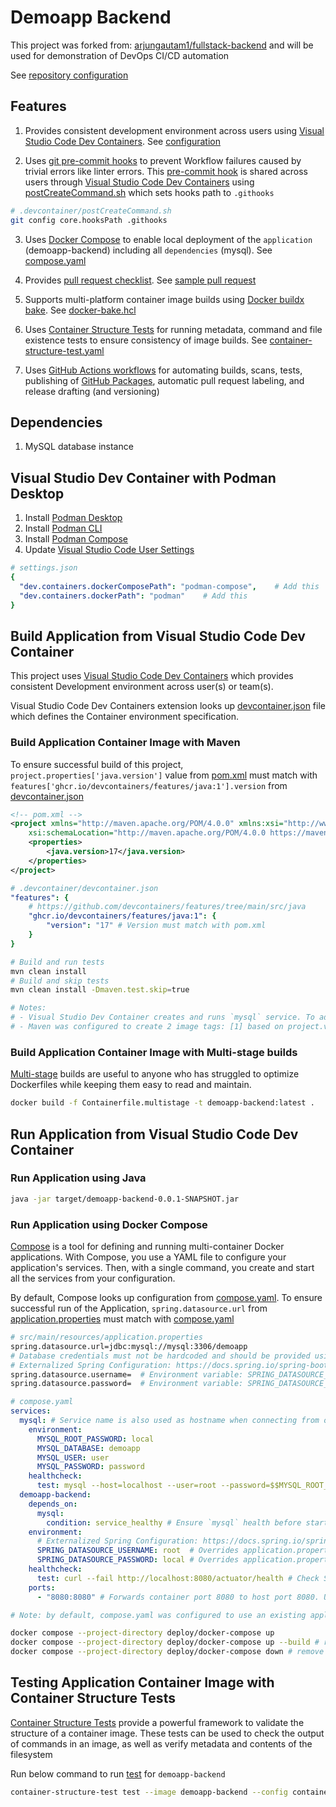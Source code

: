 # Demoapp Backend
This project was forked from: [arjungautam1/fullstack-backend](https://github.com/arjungautam1/fullstack-backend) and will be used for demonstration of DevOps CI/CD automation

See [repository configuration](docs/repository-configuration/README.md)

## Features
1. Provides consistent development environment across users using [Visual Studio Code Dev Containers](https://code.visualstudio.com/docs/devcontainers/containers). See [configuration](.devcontainer/devcontainer.json)

2. Uses [git pre-commit hooks](https://git-scm.com/book/en/v2/Customizing-Git-Git-Hooks) to prevent Workflow failures caused by trivial errors like linter errors. This [pre-commit hook](.githooks/pre-commit) is shared across users through [Visual Studio Code Dev Containers](https://code.visualstudio.com/docs/devcontainers/containers) using [postCreateCommand.sh](.devcontainer/postCreateCommand.sh) which sets hooks path to `.githooks`
```sh
# .devcontainer/postCreateCommand.sh
git config core.hooksPath .githooks
```

3. Uses [Docker Compose](https://docs.docker.com/compose/) to enable local deployment of the `application` (demoapp-backend) including all `dependencies` (mysql). See [compose.yaml](deploy/docker-compose/compose.yaml)

4. Provides [pull request checklist](.github/pull_request_template.md). See [sample pull request](https://github.com/paul-gilber/demoapp-backend/pull/34)

5. Supports multi-platform container image builds using [Docker buildx bake](https://docs.docker.com/build/bake/). See [docker-bake.hcl](docker-bake.hcl)

6. Uses [Container Structure Tests](https://github.com/GoogleContainerTools/container-structure-test) for running metadata, command and file existence tests to ensure consistency of image builds. See [container-structure-test.yaml](container-structure-test.yaml)

7. Uses [GitHub Actions workflows](https://docs.github.com/en/actions/using-workflows/about-workflows) for automating builds, scans, tests, publishing of [GitHub Packages](https://github.com/features/packages), automatic pull request labeling, and release drafting (and versioning)

## Dependencies
1. MySQL database instance

## Visual Studio Dev Container with Podman Desktop
1. Install [Podman Desktop](https://podman-desktop.io/docs/installation)
2. Install [Podman CLI](https://podman.io/docs#installing-podman)
3. Install [Podman Compose](https://github.com/containers/podman-compose#installation)
4. Update [Visual Studio Code User Settings](https://code.visualstudio.com/docs/getstarted/settings#_settingsjson)
```yaml
# settings.json
{
  "dev.containers.dockerComposePath": "podman-compose",    # Add this
  "dev.containers.dockerPath": "podman"    # Add this
}
```

## Build Application from Visual Studio Code Dev Container
This project uses [Visual Studio Code Dev Containers](https://code.visualstudio.com/docs/devcontainers/containers) which provides consistent Development environment across user(s) or team(s).

Visual Studio Code Dev Containers extension looks up [devcontainer.json](.devcontainer/devcontainer.json) file which defines the Container environment specification.

### Build Application Container Image with Maven
To ensure successful build of this project, `project.properties['java.version']` value from [pom.xml](pom.xml) must match with `features['ghcr.io/devcontainers/features/java:1'].version` from [devcontainer.json](.devcontainer/devcontainer.json)
```xml
<!-- pom.xml -->
<project xmlns="http://maven.apache.org/POM/4.0.0" xmlns:xsi="http://www.w3.org/2001/XMLSchema-instance"
	xsi:schemaLocation="http://maven.apache.org/POM/4.0.0 https://maven.apache.org/xsd/maven-4.0.0.xsd">
	<properties>
		<java.version>17</java.version>
	</properties>
</project>
```
```yaml
# .devcontainer/devcontainer.json
"features": {
    # https://github.com/devcontainers/features/tree/main/src/java
    "ghcr.io/devcontainers/features/java:1": {
        "version": "17" # Version must match with pom.xml
    }
}
```
```sh
# Build and run tests
mvn clean install
# Build and skip tests
mvn clean install -Dmaven.test.skip=true

# Notes:
# - Visual Studio Dev Container creates and runs `mysql` service. To add other dependency services, update `.devcontainer/compose.yaml`
# - Maven was configured to create 2 image tags: [1] based on project.version [2] `latest` tag
```
### Build Application Container Image with Multi-stage builds
[Multi-stage](https://docs.docker.com/build/building/multi-stage/) builds are useful to anyone who has struggled to optimize Dockerfiles while keeping them easy to read and maintain.
```sh
docker build -f Containerfile.multistage -t demoapp-backend:latest .
```

## Run Application from Visual Studio Code Dev Container
### Run Application using Java
```sh
java -jar target/demoapp-backend-0.0.1-SNAPSHOT.jar
```
### Run Application using Docker Compose
[Compose](https://docs.docker.com/compose/) is a tool for defining and running multi-container Docker applications. With Compose, you use a YAML file to configure your application's services. Then, with a single command, you create and start all the services from your configuration.

By default, Compose looks up configuration from [compose.yaml](compose.yaml).
To ensure successful run of the Application, `spring.datasource.url` from [application.properties](src/main/resources/application.properties) must match with [compose.yaml](compose.yaml)
```sh
# src/main/resources/application.properties
spring.datasource.url=jdbc:mysql://mysql:3306/demoapp
# Database credentials must not be hardcoded and should be provided using Environment variables
# Externalized Spring Configuration: https://docs.spring.io/spring-boot/docs/1.5.6.RELEASE/reference/html/boot-features-external-config.html
spring.datasource.username=  # Environment variable: SPRING_DATASOURCE_USERNAME
spring.datasource.password=  # Environment variable: SPRING_DATASOURCE_PASSWORD
```
```yaml
# compose.yaml
services:
  mysql: # Service name is also used as hostname when connecting from other containers
    environment:
      MYSQL_ROOT_PASSWORD: local
      MYSQL_DATABASE: demoapp
      MYSQL_USER: user
      MYSQL_PASSWORD: password
    healthcheck:
      test: mysql --host=localhost --user=root --password=$$MYSQL_ROOT_PASSWORD demoapp # Login to mysql demoapp db. `$$` tells docker compose not to parse `MYSQL_ROOT_PASSWORD` environment variable
  demoapp-backend:
    depends_on:
      mysql:
        condition: service_healthy # Ensure `mysql` health before starting `demoapp-backend` container
    environment:
      # Externalized Spring Configuration: https://docs.spring.io/spring-boot/docs/1.5.6.RELEASE/reference/html/boot-features-external-config.html
      SPRING_DATASOURCE_USERNAME: root  # Overrides application.properties `spring.datasource.username`
      SPRING_DATASOURCE_PASSWORD: local # Overrides application.properties `spring.datasource.password`
    healthcheck:
      test: curl --fail http://localhost:8080/actuator/health # Check Spring Boot Actuator. Requires `org.springframework.boot:spring-boot-starter-actuator` dependency in pom.xml
    ports:
      - "8080:8080" # Forwards container port 8080 to host port 8080. URL: http://localhost:8080/. Actuator URL: http://localhost:8080/actuator/health
```
```sh
# Note: by default, compose.yaml was configured to use an existing application image. Run build before docker compose or update compose.yaml and enable `build` field

docker compose --project-directory deploy/docker-compose up
docker compose --project-directory deploy/docker-compose up --build # rebuild application image, only applicable if `build` field is enabled
docker compose --project-directory deploy/docker-compose down # remove containers, networks and volumes created by docker compose

```

## Testing Application Container Image with Container Structure Tests
[Container Structure Tests](https://github.com/GoogleContainerTools/container-structure-test) provide a powerful framework to validate the structure of a container image. These tests can be used to check the output of commands in an image, as well as verify metadata and contents of the filesystem

Run below command to run [test](container-structure-test.yaml) for `demoapp-backend`
```sh
container-structure-test test --image demoapp-backend --config container-structure-test.yaml
```
